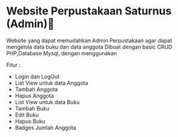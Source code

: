 <h1>Website Perpustakaan Saturnus (Admin)📖</h1>

Website yang dapat memudahkan Admin Perpustakaan agar dapat mengelola data buku dan data anggota
Dibuat dengan basic CRUD PHP,Database Mysql, dengan menggunakan 



Fitur :
- Login dan LogOut
- List View untuk data Anggota
- Tambah Anggota
- Hapus Anggota
- List View untuk data Buku
- Tambah Buku
- Edit Buku
- Hapus Buku
- Badges Jumlah Anggota

